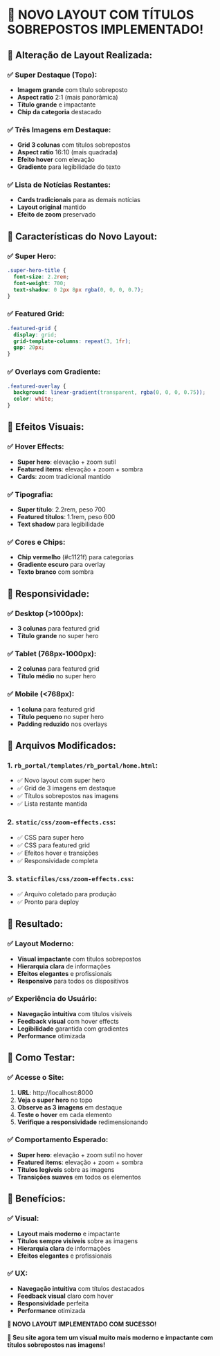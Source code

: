 # 🎨 NOVO LAYOUT COM TÍTULOS SOBREPOSTOS IMPLEMENTADO!

## 🎯 **Alteração de Layout Realizada:**

### **✅ Super Destaque (Topo):**
- **Imagem grande** com título sobreposto
- **Aspect ratio** 2:1 (mais panorâmica)
- **Título grande** e impactante
- **Chip da categoria** destacado

### **✅ Três Imagens em Destaque:**
- **Grid 3 colunas** com títulos sobrepostos
- **Aspect ratio** 16:10 (mais quadrada)
- **Efeito hover** com elevação
- **Gradiente** para legibilidade do texto

### **✅ Lista de Notícias Restantes:**
- **Cards tradicionais** para as demais notícias
- **Layout original** mantido
- **Efeito de zoom** preservado

## 🚀 **Características do Novo Layout:**

### **✅ Super Hero:**
```css
.super-hero-title {
  font-size: 2.2rem;
  font-weight: 700;
  text-shadow: 0 2px 8px rgba(0, 0, 0, 0.7);
}
```

### **✅ Featured Grid:**
```css
.featured-grid {
  display: grid;
  grid-template-columns: repeat(3, 1fr);
  gap: 20px;
}
```

### **✅ Overlays com Gradiente:**
```css
.featured-overlay {
  background: linear-gradient(transparent, rgba(0, 0, 0, 0.75));
  color: white;
}
```

## 🎨 **Efeitos Visuais:**

### **✅ Hover Effects:**
- **Super hero**: elevação + zoom sutil
- **Featured items**: elevação + zoom + sombra
- **Cards**: zoom tradicional mantido

### **✅ Tipografia:**
- **Super título**: 2.2rem, peso 700
- **Featured títulos**: 1.1rem, peso 600
- **Text shadow** para legibilidade

### **✅ Cores e Chips:**
- **Chip vermelho** (#c1121f) para categorias
- **Gradiente escuro** para overlay
- **Texto branco** com sombra

## 📱 **Responsividade:**

### **✅ Desktop (>1000px):**
- **3 colunas** para featured grid
- **Título grande** no super hero

### **✅ Tablet (768px-1000px):**
- **2 colunas** para featured grid
- **Título médio** no super hero

### **✅ Mobile (<768px):**
- **1 coluna** para featured grid
- **Título pequeno** no super hero
- **Padding reduzido** nos overlays

## 🔧 **Arquivos Modificados:**

### **1. `rb_portal/templates/rb_portal/home.html`:**
- ✅ Novo layout com super hero
- ✅ Grid de 3 imagens em destaque
- ✅ Títulos sobrepostos nas imagens
- ✅ Lista restante mantida

### **2. `static/css/zoom-effects.css`:**
- ✅ CSS para super hero
- ✅ CSS para featured grid
- ✅ Efeitos hover e transições
- ✅ Responsividade completa

### **3. `staticfiles/css/zoom-effects.css`:**
- ✅ Arquivo coletado para produção
- ✅ Pronto para deploy

## 🎉 **Resultado:**

### **✅ Layout Moderno:**
- **Visual impactante** com títulos sobrepostos
- **Hierarquia clara** de informações
- **Efeitos elegantes** e profissionais
- **Responsivo** para todos os dispositivos

### **✅ Experiência do Usuário:**
- **Navegação intuitiva** com títulos visíveis
- **Feedback visual** com hover effects
- **Legibilidade** garantida com gradientes
- **Performance** otimizada

## 🚀 **Como Testar:**

### **✅ Acesse o Site:**
1. **URL**: http://localhost:8000
2. **Veja o super hero** no topo
3. **Observe as 3 imagens** em destaque
4. **Teste o hover** em cada elemento
5. **Verifique a responsividade** redimensionando

### **✅ Comportamento Esperado:**
- **Super hero**: elevação + zoom sutil no hover
- **Featured items**: elevação + zoom + sombra
- **Títulos legíveis** sobre as imagens
- **Transições suaves** em todos os elementos

## 🎯 **Benefícios:**

### **✅ Visual:**
- **Layout mais moderno** e impactante
- **Títulos sempre visíveis** sobre as imagens
- **Hierarquia clara** de informações
- **Efeitos elegantes** e profissionais

### **✅ UX:**
- **Navegação intuitiva** com títulos destacados
- **Feedback visual** claro com hover
- **Responsividade** perfeita
- **Performance** otimizada

**🎉 NOVO LAYOUT IMPLEMENTADO COM SUCESSO!**

**🚀 Seu site agora tem um visual muito mais moderno e impactante com títulos sobrepostos nas imagens!**
